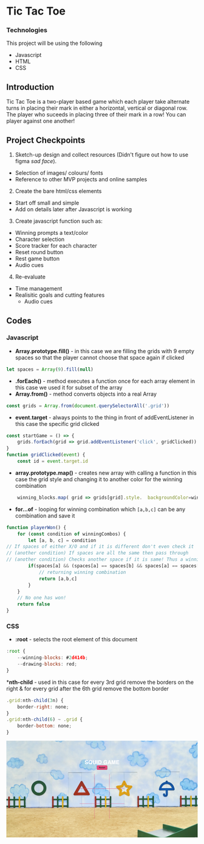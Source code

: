 # Tic Tac Toe
### Technologies 

This project will be using the following
* Javascript
* HTML
* CSS

## Introduction

Tic Tac Toe is a two-player based game which each player take alternate turns in placing their mark in either a horizontal, vertical or diagonal row. The player who suceeds in placing three of their mark in a row! You can player against one another!

## Project Checkpoints

1. Sketch-up design and collect resources (Didn't figure out how to use figma *sad face*).
 * Selection of images/ colours/ fonts
 * Reference to other MVP projects and online samples
2. Create the bare html/css elements
 * Start off small and simple 
 * Add on details later after Javascript is working
3. Create javascript function such as:
 * Winning prompts a text/color
 * Character selection
 * Score tracker for each character
 * Reset round button
 * Rest game button
 * Audio cues
4. Re-evaluate
 * Time management
 * Realisitic goals and cutting features 
    - Audio cues

## Codes 
### Javascript

* __Array.prototype.fill()__ - in this case we are filling the grids with 9 empty spaces so that the player cannot choose that space again if clicked

```javascript
let spaces = Array(9).fill(null)
```
* __.forEach()__ - method executes a function once for each array element in this case we used it for subset of the array
* __Array.from()__ - method converts objects into a real Array 
```javascript
const grids = Array.from(document.querySelectorAll('.grid'))
```
* __event.target__ - always points to the thing in front of addEventListener in this case the specific grid clicked
```javascript
const startGame = () => {
    grids.forEach(grid => grid.addEventListener('click', gridClicked))
}
function gridClicked(event) {
    const id = event.target.id
```
* __array.prototype.map()__ - creates new array with calling a function in this case the grid style and changing it to another color for the winning combination
```javascript
    winning_blocks.map( grid => grids[grid].style.  backgroundColor=winnerIndicator)
```
* __for...of__ - looping for winning combination which `[a,b,c]` can be any combination and save it 
```javascript
function playerWon() {
    for (const condition of winningCombos) {
        let [a, b, c] = condition
// If spaces of either X/O and if it is different don't even check it
// (another condition) If spaces are all the same then pass through
// (another condition) Checks another space if it is same! Thus a winning combination
        if(spaces[a] && (spaces[a] == spaces[b] && spaces[a] == spaces[c])) {
            // returning winning combination
            return [a,b,c]
        }
    }
    // No one has won!
    return false
}
```
### CSS

* __:root__ - selects the root element of this document 
```javascript
:root {
    --winning-blocks: #2d414b;
    --drawing-blocks: red;
}
```
*__nth-child__ - used in this case for every 3rd grid remove the borders on the right & for every grid after the 6th grid remove the bottom border
```javascript
.grid:nth-child(3n) {
    border-right: none;
}
.grid:nth-child(6) ~ .grid {
    border-bottom: none;
} 
```
![image of sample](/images/Sample%20Image.png "Sample Image")


